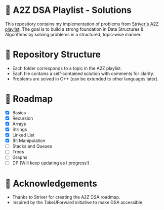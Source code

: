 # 🚀 A2Z DSA Playlist - Solutions
This repository contains my implementation of problems from [Striver's A2Z playlist](https://takeuforward.org/strivers-a2z-dsa-course/strivers-a2z-dsa-course-sheet-2).
The goal is to build a strong foundation in Data Structures & Algorithms by solving problems in a structured, topic‑wise manner.

# 📂 Repository Structure
- Each folder corresponds to a topic in the A2Z playlist.
- Each file contains a self‑contained solution with comments for clarity.
- Problems are solved in C++ (can be extended to other languages later).

 # 📌 Roadmap
- [x] Basics
- [x] Recursion
- [x] Arrays
- [x] Strings
- [x] Linked List
- [x] Bit Manipulation
- [ ] Stacks and Queues
- [ ] Trees
- [ ] Graphs
- [ ] DP
(Will keep updating as I progress!)

# 🙌 Acknowledgements
- Thanks to Striver for creating the A2Z DSA roadmap.
- Inspired by the TakeUForward initiative to make DSA accessible.


